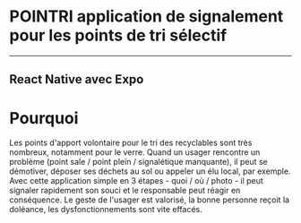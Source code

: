 # POINTRI application de signalement pour les points de tri sélectif
***

## React Native avec Expo

# Pourquoi
Les points d'apport volontaire pour le tri des recyclables sont très nombreux, notamment pour le verre.
Quand un usager rencontre un problème (point sale / point plein / signalétique manquante), il peut se démotiver, déposer ses déchets au sol ou appeler un élu local, par exemple.
Avec cette application simple en 3 étapes - quoi / où / photo - il peut signaler rapidement son souci et le responsable peut réagir en conséquence.
Le geste de l'usager est valorisé, la bonne personne reçoit la doléance, les dysfonctionnements sont vite effacés.


